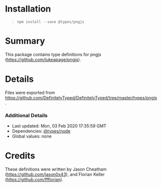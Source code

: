 # Installation
> `npm install --save @types/pngjs`

# Summary
This package contains type definitions for pngjs (https://github.com/lukeapage/pngjs).

# Details
Files were exported from https://github.com/DefinitelyTyped/DefinitelyTyped/tree/master/types/pngjs.

### Additional Details
 * Last updated: Mon, 03 Feb 2020 17:35:59 GMT
 * Dependencies: [@types/node](https://npmjs.com/package/@types/node)
 * Global values: none

# Credits
These definitions were written by Jason Cheatham (https://github.com/jason0x43), and Florian Keller (https://github.com/ffflorian).
